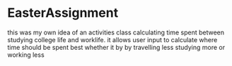 # EasterAssignment
this was my own idea of an activities class calculating time 
spent between studying college life and worklife.
it allows user input to calculate where time should be spent best
whether it by by travelling less studying more or working less

